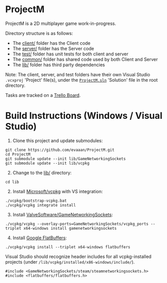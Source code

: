 # ProjectM

ProjectM is a 2D multiplayer game work-in-progress.

Directory structure is as follows:
* The [client/](client/) folder has the Client code
* The [server/](server/) folder has the Server code
* The [test/](test/) folder has unit tests for both client and server
* The [common/](common/) folder has shared code used by both Client and Server
* The [lib/](lib/) folder has third party dependencies

Note: The client, server, and test folders have their own Visual Studio ``.vcxproj`` 'Project' file(s), under the [``ProjectM.sln``](ProjectM.sln) 'Solution' file in the root directory.

Tasks are tracked on a [Trello Board](https://trello.com/invite/b/cWteNm74/bf64646388becf6430bf7d5b8bd4df55/projectm).

# Build Instructions (Windows / Visual Studio)

1. Clone this project and update submodules:

```
git clone https://github.com/evaaan/ProjectM.git
cd ProjectM
git submodule update --init lib/GameNetworkingSockets
git submodule update --init lib/vcpkg
```

2. Change to the [lib/](lib/) directory:

```
cd lib
```

2. Install [Microsoft/vcpkg](https://github.com/Microsoft/vcpkg) with VS integration:

```
./vcpkg/bootstrap-vcpkg.bat
./vcpkg/vcpkg integrate install
```

3. Install [ValveSoftware/GameNetworkingSockets](https://github.com/ValveSoftware/GameNetworkingSockets):

```
./vcpkg/vcpkg --overlay-ports=GameNetworkingSockets/vcpkg_ports --triplet x64-windows install gamenetworkingsockets
```

4. Install [Google FlatBuffers](https://google.github.io/flatbuffers/index.html):

```
./vcpkg/vcpkg install --triplet x64-windows flatbuffers
```

Visual Studio should recognize header includes for all vcpkg-installed projects (under ``/lib/vcpkg/installed/x86-windows/include/``).

```
#include <GameNetworkingSockets/steam/steamnetworkingsockets.h>
#include <flatbuffers/flatbuffers.h>
```
